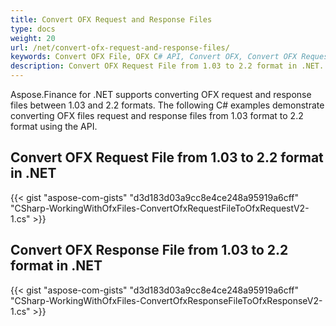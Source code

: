 ```yaml
---
title: Convert OFX Request and Response Files
type: docs
weight: 20
url: /net/convert-ofx-request-and-response-files/
keywords: Convert OFX File, OFX C# API, Convert OFX, Convert OFX Request, Convert OFX Response, Convert OFX Request C#, C# Convert OFX Response
description: Convert OFX Request File from 1.03 to 2.2 format in .NET. Convert OFX Response File from 1.03 to 2.2 format in .NET.
---
```


Aspose.Finance for .NET supports converting OFX request and response files between 1.03 and 2.2 formats. The following C# examples demonstrate converting OFX files request and response files from 1.03 format to 2.2 format using the API.
## **Convert OFX Request File from 1.03 to 2.2 format in .NET**
{{< gist "aspose-com-gists" "d3d183d03a9cc8e4ce248a95919a6cff" "CSharp-WorkingWithOfxFiles-ConvertOfxRequestFileToOfxRequestV2-1.cs" >}}
## **Convert OFX Response File from 1.03 to 2.2 format in .NET**
{{< gist "aspose-com-gists" "d3d183d03a9cc8e4ce248a95919a6cff" "CSharp-WorkingWithOfxFiles-ConvertOfxResponseFileToOfxResponseV2-1.cs" >}}
